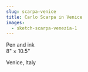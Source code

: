 ```yaml
---
slug: scarpa-venice
title: Carlo Scarpa in Venice
images:
  - sketch-scarpa-venezia-1
---
```

Pen and ink  
8" × 10.5"

Venice, Italy
